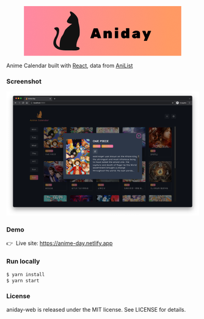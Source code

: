 <p align="center">
  <img src="https://github.com/gnehcwu/aniday-web/blob/master/aniday-logo.png" alt="Anime day logo" title="Anime day logo" />
</p>

Anime Calendar built with [React](https://reactjs.org), data from [AniList](https://github.com/AniList/ApiV2-GraphQL-Docs)

### Screenshot

<p align="center">
  <img src="https://github.com/gnehcwu/aniday-web/blob/bfd025afe047117217e532810a01c48d3eeb483f/aniday-screenshot.png" alt="Anime day screenshot" title="Anime day screenshot" />
</p>

### Demo

👉 &nbsp;Live site: https://anime-day.netlify.app

### Run locally

```
$ yarn install
$ yarn start
```

### License

aniday-web is released under the MIT license. See LICENSE for details.
